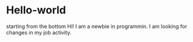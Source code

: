 # Hello-world
starting from the bottom
Hi! I am a newbie in programmin. I am looking for changes in my job activity.
